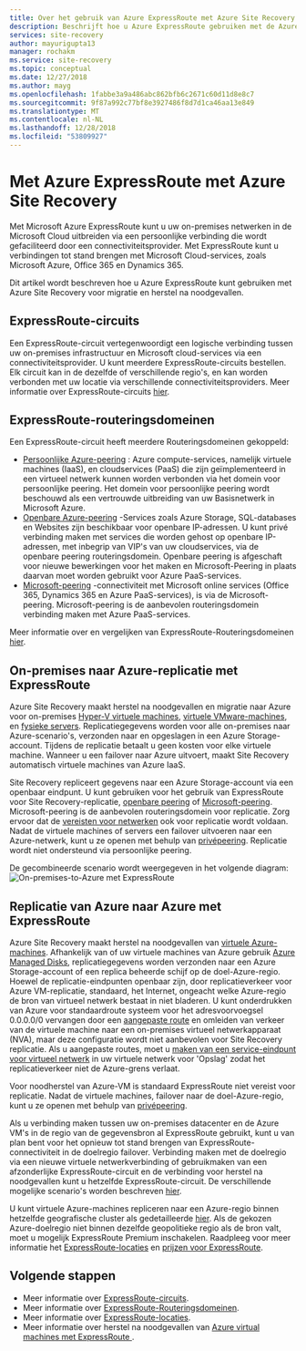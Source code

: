 ```yaml
---
title: Over het gebruik van Azure ExpressRoute met Azure Site Recovery voor migratie en herstel na noodgevallen | Microsoft Docs
description: Beschrijft hoe u Azure ExpressRoute gebruiken met de Azure Site Recovery-service voor de migratie en herstel na noodgevallen.
services: site-recovery
author: mayurigupta13
manager: rochakm
ms.service: site-recovery
ms.topic: conceptual
ms.date: 12/27/2018
ms.author: mayg
ms.openlocfilehash: 1fabbe3a9a486abc862bfb6c2671c60d11d8e8c7
ms.sourcegitcommit: 9f87a992c77bf8e3927486f8d7d1ca46aa13e849
ms.translationtype: MT
ms.contentlocale: nl-NL
ms.lasthandoff: 12/28/2018
ms.locfileid: "53809927"
---
```

# <a name="azure-expressroute-with-azure-site-recovery"></a>Met Azure ExpressRoute met Azure Site Recovery

Met Microsoft Azure ExpressRoute kunt u uw on-premises netwerken in de Microsoft Cloud uitbreiden via een persoonlijke verbinding die wordt gefaciliteerd door een connectiviteitsprovider. Met ExpressRoute kunt u verbindingen tot stand brengen met Microsoft Cloud-services, zoals Microsoft Azure, Office 365 en Dynamics 365.

Dit artikel wordt beschreven hoe u Azure ExpressRoute kunt gebruiken met Azure Site Recovery voor migratie en herstel na noodgevallen.

## <a name="expressroute-circuits"></a>ExpressRoute-circuits

Een ExpressRoute-circuit vertegenwoordigt een logische verbinding tussen uw on-premises infrastructuur en Microsoft cloud-services via een connectiviteitsprovider. U kunt meerdere ExpressRoute-circuits bestellen. Elk circuit kan in de dezelfde of verschillende regio's, en kan worden verbonden met uw locatie via verschillende connectiviteitsproviders. Meer informatie over ExpressRoute-circuits [hier](../expressroute/expressroute-circuit-peerings.md).

## <a name="expressroute-routing-domains"></a>ExpressRoute-routeringsdomeinen

Een ExpressRoute-circuit heeft meerdere Routeringsdomeinen gekoppeld:
-   [Persoonlijke Azure-peering](../expressroute/expressroute-circuit-peerings.md#privatepeering) : Azure compute-services, namelijk virtuele machines (IaaS), en cloudservices (PaaS) die zijn geïmplementeerd in een virtueel netwerk kunnen worden verbonden via het domein voor persoonlijke peering. Het domein voor persoonlijke peering wordt beschouwd als een vertrouwde uitbreiding van uw Basisnetwerk in Microsoft Azure.
-   [Openbare Azure-peering](../expressroute/expressroute-circuit-peerings.md#publicpeering) -Services zoals Azure Storage, SQL-databases en Websites zijn beschikbaar voor openbare IP-adressen. U kunt privé verbinding maken met services die worden gehost op openbare IP-adressen, met inbegrip van VIP's van uw cloudservices, via de openbare peering routeringsdomein. Openbare peering is afgeschaft voor nieuwe bewerkingen voor het maken en Microsoft-Peering in plaats daarvan moet worden gebruikt voor Azure PaaS-services.
-   [Microsoft-peering](../expressroute/expressroute-circuit-peerings.md#microsoftpeering) -connectiviteit met Microsoft online services (Office 365, Dynamics 365 en Azure PaaS-services), is via de Microsoft-peering. Microsoft-peering is de aanbevolen routeringsdomein verbinding maken met Azure PaaS-services.

Meer informatie over en vergelijken van ExpressRoute-Routeringsdomeinen [hier](../expressroute/expressroute-circuit-peerings.md#peeringcompare).

## <a name="on-premises-to-azure-replication-with-expressroute"></a>On-premises naar Azure-replicatie met ExpressRoute

Azure Site Recovery maakt herstel na noodgevallen en migratie naar Azure voor on-premises [Hyper-V virtuele machines](hyper-v-azure-architecture.md), [virtuele VMware-machines](vmware-azure-architecture.md), en [fysieke servers](physical-azure-architecture.md). Replicatiegegevens worden voor alle on-premises naar Azure-scenario's, verzonden naar en opgeslagen in een Azure Storage-account. Tijdens de replicatie betaalt u geen kosten voor elke virtuele machine. Wanneer u een failover naar Azure uitvoert, maakt Site Recovery automatisch virtuele machines van Azure IaaS.

Site Recovery repliceert gegevens naar een Azure Storage-account via een openbaar eindpunt. U kunt gebruiken voor het gebruik van ExpressRoute voor Site Recovery-replicatie, [openbare peering](../expressroute/expressroute-circuit-peerings.md#publicpeering) of [Microsoft-peering](../expressroute/expressroute-circuit-peerings.md#microsoftpeering). Microsoft-peering is de aanbevolen routeringsdomein voor replicatie. Zorg ervoor dat de [vereisten voor netwerken](vmware-azure-configuration-server-requirements.md#network-requirements) ook voor replicatie wordt voldaan. Nadat de virtuele machines of servers een failover uitvoeren naar een Azure-netwerk, kunt u ze openen met behulp van [privépeering](../expressroute/expressroute-circuit-peerings.md#privatepeering). Replicatie wordt niet ondersteund via persoonlijke peering.

De gecombineerde scenario wordt weergegeven in het volgende diagram: ![On-premises-to-Azure met ExpressRoute](./media/concepts-expressroute-with-site-recovery/site-recovery-with-expressroute.png)

## <a name="azure-to-azure-replication-with-expressroute"></a>Replicatie van Azure naar Azure met ExpressRoute

Azure Site Recovery maakt herstel na noodgevallen van [virtuele Azure-machines](azure-to-azure-architecture.md). Afhankelijk van of uw virtuele machines van Azure gebruik [Azure Managed Disks](../virtual-machines/windows/managed-disks-overview.md), replicatiegegevens worden verzonden naar een Azure Storage-account of een replica beheerde schijf op de doel-Azure-regio. Hoewel de replicatie-eindpunten openbaar zijn, door replicatieverkeer voor Azure VM-replicatie, standaard, het Internet, ongeacht welke Azure-regio de bron van virtueel netwerk bestaat in niet bladeren. U kunt onderdrukken van Azure voor standaardroute systeem voor het adresvoorvoegsel 0.0.0.0/0 vervangen door een [aangepaste route](../virtual-network/virtual-networks-udr-overview.md#custom-routes) en omleiden van verkeer van de virtuele machine naar een on-premises virtueel netwerkapparaat (NVA), maar deze configuratie wordt niet aanbevolen voor Site Recovery replicatie. Als u aangepaste routes, moet u [maken van een service-eindpunt voor virtueel netwerk](azure-to-azure-about-networking.md#create-network-service-endpoint-for-storage) in uw virtuele netwerk voor 'Opslag' zodat het replicatieverkeer niet de Azure-grens verlaat.

Voor noodherstel van Azure-VM is standaard ExpressRoute niet vereist voor replicatie. Nadat de virtuele machines, failover naar de doel-Azure-regio, kunt u ze openen met behulp van [privépeering](../expressroute/expressroute-circuit-peerings.md#privatepeering).

Als u verbinding maken tussen uw on-premises datacenter en de Azure VM's in de regio van de gegevensbron al ExpressRoute gebruikt, kunt u van plan bent voor het opnieuw tot stand brengen van ExpressRoute-connectiviteit in de doelregio failover. Verbinding maken met de doelregio via een nieuwe virtuele netwerkverbinding of gebruikmaken van een afzonderlijke ExpressRoute-circuit en de verbinding voor herstel na noodgevallen kunt u hetzelfde ExpressRoute-circuit. De verschillende mogelijke scenario's worden beschreven [hier](azure-vm-disaster-recovery-with-expressroute.md#fail-over-azure-vms-when-using-expressroute).

U kunt virtuele Azure-machines repliceren naar een Azure-regio binnen hetzelfde geografische cluster als gedetailleerde [hier](../site-recovery/azure-to-azure-support-matrix.md#region-support). Als de gekozen Azure-doelregio niet binnen dezelfde geopolitieke regio als de bron valt, moet u mogelijk ExpressRoute Premium inschakelen. Raadpleeg voor meer informatie het [ExpressRoute-locaties](../expressroute/expressroute-locations.md#azure-regions-to-expressroute-locations-within-a-geopolitical-region) en [prijzen voor ExpressRoute](https://azure.microsoft.com/pricing/details/expressroute/).

## <a name="next-steps"></a>Volgende stappen
- Meer informatie over [ExpressRoute-circuits](../expressroute/expressroute-circuit-peerings.md).
- Meer informatie over [ExpressRoute-Routeringsdomeinen](../expressroute/expressroute-circuit-peerings.md#peeringcompare).
- Meer informatie over [ExpressRoute-locaties](../expressroute/expressroute-locations.md).
- Meer informatie over herstel na noodgevallen van [Azure virtual machines met ExpressRoute ](azure-vm-disaster-recovery-with-expressroute.md).
